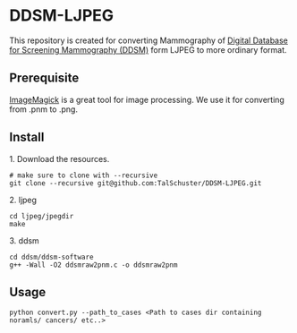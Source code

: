 # DDSM-LJPEG
This repository is created for converting Mammography of [Digital Database for Screening Mammography (DDSM)](http://marathon.csee.usf.edu/Mammography/Database.html) form LJPEG to more ordinary format.

## Prerequisite
[ImageMagick](http://www.imagemagick.org/) is a great tool for image processing. We use it for converting from .pnm to .png.


## Install
1\. Download the resources.
```
# make sure to clone with --recursive
git clone --recursive git@github.com:TalSchuster/DDSM-LJPEG.git
```

2\. ljpeg
```
cd ljpeg/jpegdir
make
```

3\. ddsm
```
cd ddsm/ddsm-software
g++ -Wall -O2 ddsmraw2pnm.c -o ddsmraw2pnm
```

## Usage

```
python convert.py --path_to_cases <Path to cases dir containing noramls/ cancers/ etc..>
```
